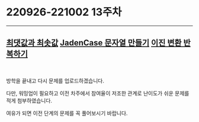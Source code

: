 # 220926-221002 13주차

---
[최댓값과 최솟값](https://school.programmers.co.kr/learn/courses/30/lessons/12939)
[JadenCase 문자열 만들기](https://school.programmers.co.kr/learn/courses/30/lessons/12951)
[이진 변환 반복하기](https://school.programmers.co.kr/learn/courses/30/lessons/70129)
---

<br>

방학을 끝내고 다시 문제를 업로드하겠습니다.

다만, 워밍업이 필요하고 이전 차주에서 참여율이 저조한 관계로 난이도가 쉬운 문제를 적게 첨부하였습니다.<br>

여유가 되면 이전 단계의 문제를 꼭 풀어보시기 바랍니다.